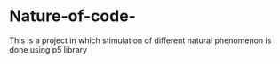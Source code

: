# Nature-of-code-
This is a project in which stimulation of different natural phenomenon is done using p5 library
